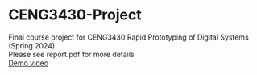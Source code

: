 # CENG3430-Project
Final course project for CENG3430 Rapid Prototyping of Digital Systems (Spring 2024)  
Please see report.pdf for more details  
[Demo video](https://mycuhk-my.sharepoint.com/:v:/g/personal/1155177034_link_cuhk_edu_hk/EdJY1R0BfDJBgnb5eHQ7gQQBna2v1oukiL-n6O4Zdc6ozg?nav=eyJyZWZlcnJhbEluZm8iOnsicmVmZXJyYWxBcHAiOiJPbmVEcml2ZUZvckJ1c2luZXNzIiwicmVmZXJyYWxBcHBQbGF0Zm9ybSI6IldlYiIsInJlZmVycmFsTW9kZSI6InZpZXciLCJyZWZlcnJhbFZpZXciOiJNeUZpbGVzTGlua0NvcHkifX0&e=zIpCE7)
